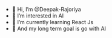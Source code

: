 - 👋 Hi, I’m @Deepak-Rajoriya
- 👀 I’m interested in AI
- 🌱 I’m currently learning React Js
- 🌱 And my long term goal is go with AI 
<!---
Deepak-Rajoriya/Deepak-Rajoriya is a ✨ special ✨ repository because its `README.md` (this file) appears on your GitHub profile.
You can click the Preview link to take a look at your changes.
--->
